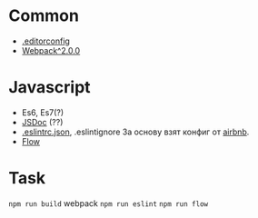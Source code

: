 # Common
* [.editorconfig](http://editorconfig.org/#example-file)
*  [Webpack^2.0.0](https://webpack.js.org)
# Javascript
* Es6, Es7(?)
* [JSDoc](http://usejsdoc.org/) (??)
* [.eslintrc.json](http://eslint.org/), .eslintignore
За основу взят конфиг от [airbnb](https://github.com/johnie/eslint-config-airbnb-flow). 
* [Flow](https://flowtype.org/)

# Task
`npm run build` webpack
`npm run eslint`
`npm run flow`
